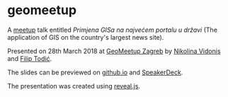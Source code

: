 # geomeetup

A [meetup](https://www.meetup.com/) talk entitled _Primjena GISa na najvećem portalu u državi_ (The application of GIS on the country's largest news site). 

Presented on 28th March 2018 at [GeoMeetup Zagreb](https://www.meetup.com/GeoMeetup-Zagreb/events/249037900/) by [Nikolina Vidonis](https://github.com/nividonis) and [Filip Todić](https://github.com/fitodic).
 
The slides can be previewed on [github.io](https://styria-digital.github.io/geomeetup/) and [SpeakerDeck](https://speakerdeck.com/fitodic/primjena-gisa-na-najvecem-portalu-u-drzavi).
 
The presentation was created using [reveal.js](https://github.com/hakimel/reveal.js/).
